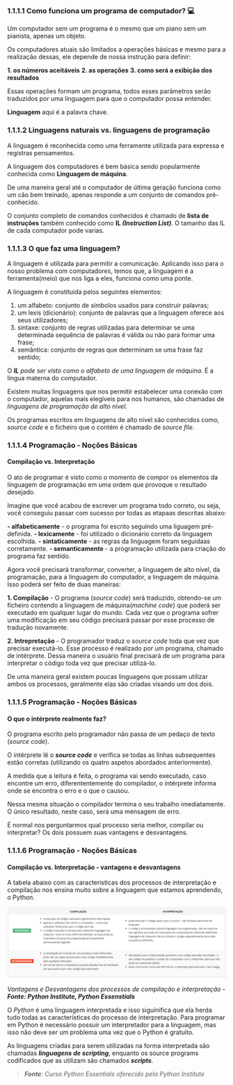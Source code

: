 ### 1.1.1.1 Como funciona um programa de computador? :computer:

Um computador sem um programa é o mesmo que um piano sem um pianista, apenas um objeto.

Os computadores atuais são limitados a operações básicas e mesmo para a realização dessas, ele depende de nossa instrução para definir:

**1. os números aceitáveis**
**2. as operações**
**3. como será a exibição dos resultados**

Essas operações formam um programa, todos esses parâmetros serão traduzidos por uma linguagem para que o computador possa entender.

**Linguagem** aqui é a palavra chave.

### 1.1.1.2 Linguagens naturais vs. linguagens de programação 

A linguagem é reconhecida como uma ferramente utilizada para expressa e registras pensamentos.

A linguagem dos computadores é bem básica sendo popularmente conhecida como **Linguagem de máquina**.

De uma maneira geral até o computador de última geração funciona como um cão bem treinado, apenas responde a um conjunto de comandos pré-conhecido.

O conjunto completo de comandos conhecidos é chamado de **lista de instruções** também conhecido como **IL *(Instruction List)***. O tamanho das IL de cada computador pode varias.


### 1.1.1.3 O que faz uma linguagem? 

A linguagem é utilizada para permitir a comunicação. Aplicando isso para o nosso problema com computadores, temos que, a linguagem é a ferramenta(meio) que nos liga a eles, funciona como uma ponte.

A linguagem é constituida pelos seguintes elementos:

1. um alfabeto: conjunto de símbolos usados para construir palavras;
2. um lexis (dicionário): conjunto de palavras que a linguagem oferece aos seus utilizadores;
3. sintaxe: conjunto de regras utilizadas para determinar se uma determinada sequência de palavras é válida ou não para formar uma frase;
4. semântica: conjunto de regras que determinam se uma frase faz sentido;

O ***IL** pode ser visto como o alfabeto de uma linguagem de máquina.* É a lingua materna do computador.

Existem muitas linguagens que nos permitir estabelecer uma conexão com o computador, aquelas mais elegíveis para nos humanos, são chamadas de *linguagens de programação de alto nível*.

Os programas escritos em linguagens de alto nível são conhecidos como, *source code* e o ficheiro que o contém é chamado de *source file*.

### 1.1.1.4 Programação - Noções Básicas 
#### Compilação vs. Interpretação

O ato de programar é visto como o momento de compor os elementos da linguagem de programação em uma ordem que provoque o resultado desejado.

Imagine que você acabou de escrever um programa todo correto, ou seja, você conseguiu passar com sucesso por todas as etapaas descritas abaixo:

**- alfabeticamente** - o programa foi escrito seguindo uma liguagem pré-definida.
**- lexicamente** - foi utilizado o dicionário correto da linguagem escolhida.
**- sintaticamente** - as regras da linguagem foram seguidaas corretamente.
**- semanticamente** - a programação utilizada para criação do programa faz sentido.

Agora você precisará transformar, converter, a linguagem de alto nível, da programação, para a linguagem do computador, a linguagem de máquina. Isso poderá ser feito de duas maneiras:

**1. Compilação** - O programa (*source code*) será traduzido, obtendo-se um ficheiro contendo a linguagem de máquina(*machine code*) que poderá ser executado em qualquer lugar do mundo. Cada vez que o programa sofrer uma modificação em seu código precisará passar por esse processo de tradução novamente.

**2. Intrepretação** - O programador traduz o *source code* toda que vez que precisar executá-lo. Esse processo é realizado por um programa, chamado de intérprete. Dessa maneira o usuário final precisará de um programa para interpretar o código toda vez que precisar utilizá-lo.


De uma maneira geral existem poucas linguagens que possam utilizar ambos os processos, geralmente elas são criadas visando um dos dois.


### 1.1.1.5 Programação - Noções Básicas 
#### O que o intérprete realmente faz?

O programa escrito pelo programador não passa de um pedaço de texto (*source code*).

O intérprete lê o ***source code*** e verifica se todas as linhas subsequentes estão corretas (utilizando os quatro aspetos abordados anteriormente).

A medida que a leitura é feita, o programa vai sendo executado, caso encontre um erro, diferententemente do compilador, o intérprete informa onde se encontra o erro e o que o causou.

Nessa mesma situação o compilador termina o seu trabalho imediatamente. O único resultado, neste caso, será uma mensagem de erro.

É normal nos perguntarmos qual processo seria melhor, compilar ou interpretar? Os dois possuem suas vantagens e desvantagens.

### 1.1.1.6 Programação - Noções Básicas
#### Compilação vs. Interpretação - vantagens e desvantagens

A tabela abaixo com as caracteristicas dos processos de interpretação e compilação nos ensina muito sobre a linguagem que estamos aprendendo, o Python.

![Vantagens e Desvantagens dos processos de compilação e interpretação](../img/01_0_compilacao_interpretacao.PNG)

*Vantagens e Desvantagens dos processos de compilação e interpretação - **Fonte: Python Institute, Python Essenstials***

O *Python* é uma linguagem interpretada e isso siguinifica que ela herda tudo todas as características do processo de interpretação. Para programar em Python é necessário possuir um interpretador para a linguagem, mas isso não deve ser  um problema uma vez que o Python é gratuito.

As linguagens criadas para serem utilizadas na forma interpretada são chamadas ***linguagens de scripting***, enquanto os source programs codificados que as utilizam são chamados ***scripts***.




>***Fonte**: Curso Python Essentials oferecido pela Python Institute*